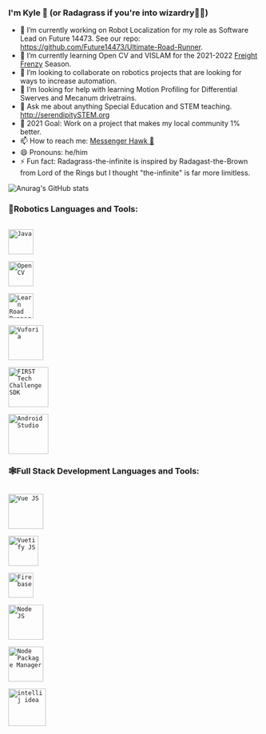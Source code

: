 ### I'm Kyle 🙌 (or Radagrass if you're into wizardry🧙‍♂️)

<!--
**Radagrass-the-infinite/Radagrass-the-infinite** is a ✨ _special_ ✨ repository because its `README.md` (this file) appears on your GitHub profile.

Here are some ideas to get you started:

- 🔭 I’m currently working on ...
- 🌱 I’m currently learning ...
- 👯 I’m looking to collaborate on ...
- 🤔 I’m looking for help with ...
- 💬 Ask me about ...
- 📫 How to reach me: ...
- 😄 Pronouns: ...
- ⚡ Fun fact: ...
-->
- 🔭 I’m currently working on Robot Localization for my role as Software Lead on Future 14473. See our repo: https://github.com/Future14473/Ultimate-Road-Runner.
- 🌱 I’m currently learning Open CV and VISLAM for the 2021-2022 [Freight Frenzy](https://info.firstinspires.org/firstforward?utm_source=first-inspires&utm_medium=promo&utm_campaign=fir-registration-022#hs_cos_wrapper_ftc_photo) Season.
- 👯 I’m looking to collaborate on robotics projects that are looking for ways to increase automation.
- 🤔 I’m looking for help with learning Motion Profiling for Differential Swerves and Mecanum drivetrains.
- 💬 Ask me about anything Special Education and STEM teaching. http://serendipitySTEM.org
- 🥅 2021 Goal: Work on a project that makes my local community 1% better.
- 📫 How to reach me: [Messenger Hawk 🦅](mailto:ng.kyle101@gmail.com)
- 😄 Pronouns: he/him
- ⚡ Fun fact: Radagrass-the-infinite is inspired by Radagast-the-Brown from Lord of the Rings but I thought "the-infinite" is far more limitless.

![Anurag's GitHub stats](https://github-readme-stats.vercel.app/api?username=Radagrass-the-infinite&theme=algolia&show_icons=true)

### 🤖Robotics Languages and Tools:
[<code>
<img alt="Java" width="50px" src="https://i.pinimg.com/originals/e9/94/61/e99461fdd5b3db8bdb3081d8acf5e524.png" />
</code>](https://www.java.com/en/)
[<code>
<img alt="Open CV" width="50px" src="https://opencv.org/wp-content/uploads/2020/07/cropped-OpenCV_logo_white_600x.png" />
</code>](https://opencv.org)
[<code>
<img alt="Learn Road Runner" width="50px" src="https://www.learnroadrunner.com/assets/baby/baby-rr.svg" />
</code>](https://www.learnroadrunner.com)
[<code>
<img alt="Vuforia" width="70px" src="https://www.ptc.com/dist/ptc/images/ptc-favicon-144x144-gray.png" />
</code>](https://www.ptc.com/en/products/vuforia)
[<code>
<img alt="FIRST Tech Challenge SDK" width="80px" src="https://www.bostontechmom.com/wp-content/uploads/2019/03/FIRST-Logo.gif" />
</code>](https://github.com/FIRST-Tech-Challenge/FtcRobotController)
[<code>
<img alt="Android Studio" width="80px" src="https://techcrunch.com/wp-content/uploads/2020/10/image9.png" />
</code>](https://developer.android.com/studio)

### 🕸Full Stack Development Languages and Tools:
[<code>
<img alt="Vue JS" width="70px" src="https://vuejs.org/images/logo.png" />
</code>](https://vuejs.org)
[<code>
<img alt="Vuetify JS" width="60px" src="https://seeklogo.com/images/V/vuetify-logo-3BCF73C928-seeklogo.com.png" />
</code>](https://vuetifyjs.com/en/)
[<code>
<img alt="Firebase" width="50px" src="https://brandslogos.com/wp-content/uploads/thumbs/firebase-logo-vector.svg" />
</code>](https://firebase.google.com)
[<code>
<img alt="Node JS" width="70px" src="https://cdn.iconscout.com/icon/free/png-512/node-js-1174925.png" />
</code>](https://nodejs.org/en/)
[<code>
<img alt="Node Package Manager" width="70px" src="https://authy.com/wp-content/uploads/npm-logo.png" />
</code>](https://www.npmjs.com)
[<code>
<img alt="intellij idea" width="75px" src="https://img.icons8.com/color/240/000000/intellij-idea.png" />
</code>](https://www.jetbrains.com/idea/)

